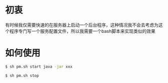 # 初衷
有时候我仅需要快速的在服务器上启动一个后台程序，这种情况我不会去考虑为这个程序专门写一个服务配置文件，所以我需要一个bash脚本来实现类似的效果

# 如何使用

```bash
$ sh pm.sh start java -jar xxx
```

```bash
$ sh pm.sh stop
```

